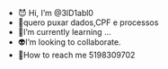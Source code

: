 - 😈 Hi, I’m @3lD1abl0
- 👹quero puxar dados,CPF e processos
- 🤡I’m currently learning ...
- 👽I’m looking to collaborate.
- 🎃How to reach me 5198309702

<!---
3lD1abl0/3lD1abl0 is a ✨ special ✨ repository because its `README.md` (this file) appears on your GitHub profile.
You can click the Preview link to take a look at your changes.
--->

